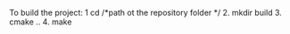 To build the project:
  1  cd /*path ot the repository folder */ 
  2. mkdir build
  3. cmake ..
  4. make
